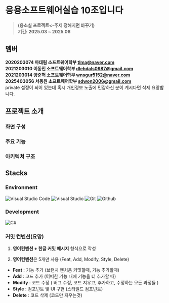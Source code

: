 # 응용소프트웨어실습 10조입니다
> **(응소실 프로젝트<-주제 정해지면 바꾸기)** <br/> **기간: 2025.03 ~ 2025.06**
## 멤버
**2020203074 마태림 소프트웨어학부 tlma@naver.com**
<br/> **2021203010 이동민 소프트웨어학부 dlehdals0987@gmail.com**
<br/> **2021203014 양준혁 소프트웨어학부 wnsgur5152@naver.com**
<br/> **2025403056 서동원 소프트웨어학부 sdwon2006@gmail.com**
<br/> private 설정이 되어 있는데 혹시 개인정보 노출에 민감하신 분이 계시다면 삭제 요망합니다.

## 프로젝트 소개

### 화면 구성

### 주요 기능

### 아키텍쳐 구조

## Stacks
### Environment
![Visual Studio Code](https://img.shields.io/badge/Visual%20Studio%20Code-007ACC?style=for-the-badge&logo=Visual%20Studio%20Code&logoColor=white)
![Visual Studio](https://img.shields.io/badge/Visual%20Studio-5C2D91.svg?style=for-the-badge&logo=visual-studio&logoColor=white)
![Git](https://img.shields.io/badge/Git-F05032?style=for-the-badge&logo=Git&logoColor=white)
![Github](https://img.shields.io/badge/GitHub-181717?style=for-the-badge&logo=GitHub&logoColor=white)  

### Development
![C#](https://img.shields.io/badge/c%23-%23239120.svg?style=for-the-badge&logo=csharp&logoColor=white)

### 커밋 컨벤션(요망)
1. **영어컨벤션 + 한글 커밋 메시지** 형식으로 작성

2. **영어컨벤션**은 5개만 사용 (Feat, Add, Modify, Style, Delete)
- **Feat** : 기능 추가 (브랜치 맨처음 커밋할때, 기능 추가할때)
- **Add** : 코드 추가 (어떠한 기능 내에 기능을 더 추가할 때)
- **Modify** : 코드 수정 ( 버그 수정, 코드 지우고, 추가하고, 수정하는 모든 과정들 )
- **Style** : 컴포넌트 및 UI 구현 (스타일드 컴포넌트)
- **Delete** : 코드 삭제 (코드만 지우는것)
